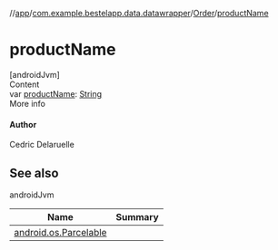 //[app](../../index.md)/[com.example.bestelapp.data.datawrapper](../index.md)/[Order](index.md)/[productName](product-name.md)



# productName  
[androidJvm]  
Content  
var [productName](product-name.md): [String](https://kotlinlang.org/api/latest/jvm/stdlib/kotlin/-string/index.html)  
More info  


#### Author  


Cedric Delaruelle



## See also  
  
androidJvm  
  
|  Name|  Summary| 
|---|---|
| <a name="com.example.bestelapp.data.datawrapper/Order/productName/#/PointingToDeclaration/"></a>[android.os.Parcelable](https://developer.android.com/reference/kotlin/android/os/Parcelable.html)| <a name="com.example.bestelapp.data.datawrapper/Order/productName/#/PointingToDeclaration/"></a>
  
  



